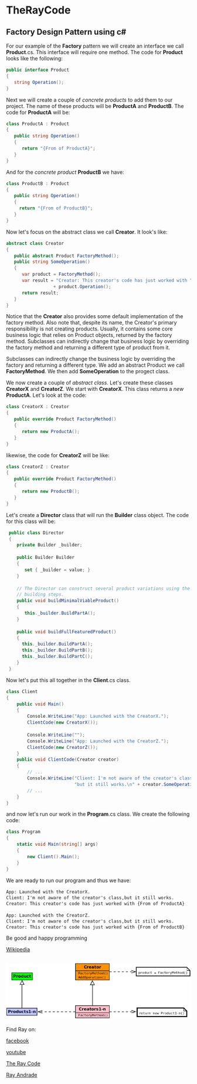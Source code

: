 # TheRayCode
## Factory Design Pattern using c#


For our example of the **Factory** pattern we will create an interface we call **Product**.cs. 
This interface will require one method. The code for **Product** looks like the following:
```c#
public interface Product
{
   string Operation();
}
```
Next we will create a couple of *concrete products* to add them to our project. 
The name of these products will be **ProductA** and **ProductB**.
The code for **ProductA** will be:
```c#
class ProductA : Product
{
   public string Operation()
   {
      return "{From of ProductA}";
   }
}
```
And for the *concrete product* **ProductB** we have:
```c#
class ProductB : Product
{
   public string Operation()
   {
     return "{From of ProductB}";
   }
}
```
Now let's focus on the abstract class we call **Creator**.
It look's like:
```c#
abstract class Creator
{
   public abstract Product FactoryMethod();
   public string SomeOperation()
   {
      var product = FactoryMethod();
      var result = "Creator: This creator's code has just worked with "
                  + product.Operation();
      return result;
   }
}
```
Notice that the **Creator** also provides some default implementation of the factory method.
Also note that, despite its name, the Creator's primary responsibility is not creating products. 
Usually, it contains some core business logic that relies on Product objects, returned by the factory method. 
Subclasses can indirectly change that business logic by overriding the factory method and returning a different type of product from it.

Subclasses can indirectly change the business logic by overriding the factory and returning a different type.
We add an abstract Product we call **FactoryMethod**.
We then add **SomeOperation** to the progect class. 

We now create a couple of *abstract class*.
Let's create these classes **CreatorX** and **CreatorZ**.
We start with **CreatorX**. This class returns a *new* **ProductA**.
Let's look at the code:
```c#
class CreatorX : Creator
{
   public override Product FactoryMethod()
   {
      return new ProductA();
   }
}
```
likewise, the code for **CreatorZ** will be like: 

```c#
class CreatorZ : Creator
{
   public override Product FactoryMethod()
   {
      return new ProductB();
   }
}
```

Let's create a **Director** class that will run the **Builder** class object.
The code for this class will be:
```c#
 public class Director
 {
    private Builder _builder;
    
    public Builder Builder
    {
       set { _builder = value; } 
    }
       
    // The Director can construct several product variations using the same
    // building steps.
    public void buildMinimalViableProduct()
    {
       this._builder.BuildPartA();
    }
        
    public void buildFullFeaturedProduct()
    {
      this._builder.BuildPartA();
      this._builder.BuildPartB();
      this._builder.BuildPartC();
    }
 }
```

Now let's put this all together in the **Client**.cs class.

```c#
class Client
{
    public void Main()
    {
        Console.WriteLine("App: Launched with the CreatorX.");
        ClientCode(new CreatorX());
           
        Console.WriteLine("");
        Console.WriteLine("App: Launched with the CreatorZ.");
        ClientCode(new CreatorZ());
    }
    public void ClientCode(Creator creator)
    {
        // ...
        Console.WriteLine("Client: I'm not aware of the creator's class," +
                          "but it still works.\n" + creator.SomeOperation());
        // ...
    }
}
```

and now let's run our work in the **Program**.cs class. 
We create the following code:

```c#
class Program
{
    static void Main(string[] args)
    {
        new Client().Main();
    }
}
```
We are ready to run our program and thus we have:

```
App: Launched with the CreatorX.
Client: I'm not aware of the creator's class,but it still works.
Creator: This creator's code has just worked with {From of ProductA}

App: Launched with the CreatorZ.
Client: I'm not aware of the creator's class,but it still works.
Creator: This creator's code has just worked with {From of ProductB}
```

Be good and happy programming


[Wikipedia](https://en.wikipedia.org/wiki/Factory_method_pattern/)

![Factory](https://github.com/RayAndrade/TheRayCode/blob/main/UMLs/images/Factory.png)
----------------------------------------------------------------------------------------------------

Find Ray on:

[facebook](https://www.facebook.com/TheRayCode/)

[youtube](https://www.youtube.com/user/AndradeRay/)

[The Ray Code](https://www.RayAndrade.com)

[Ray Andrade](https://www.RayAndrade.org)


